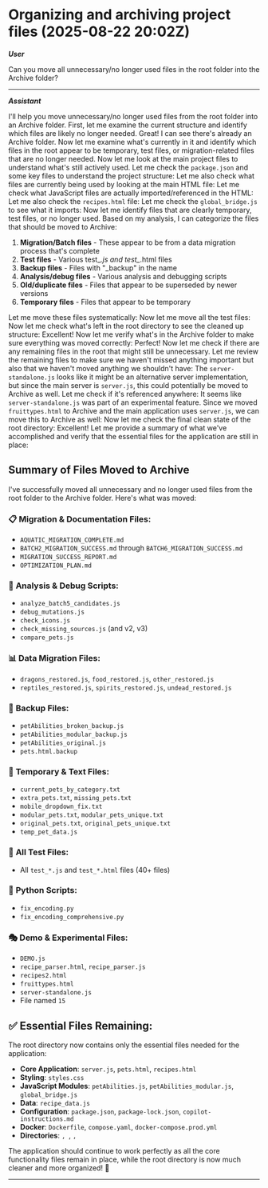 <!-- Generated by SpecStory -->

# Organizing and archiving project files (2025-08-22 20:02Z)

_**User**_

Can you move all unnecessary/no longer used files in the root folder into the Archive folder?

---

_**Assistant**_

I'll help you move unnecessary/no longer used files from the root folder into an Archive folder. First, let me examine the current structure and identify which files are likely no longer needed. Great! I can see there's already an Archive folder. Now let me examine what's currently in it and identify which files in the root appear to be temporary, test files, or migration-related files that are no longer needed. Now let me look at the main project files to understand what's still actively used. Let me check the `package.json` and some key files to understand the project structure: Let me also check what files are currently being used by looking at the main HTML file: Let me check what JavaScript files are actually imported/referenced in the HTML: Let me also check the `recipes.html` file: Let me check the `global_bridge.js` to see what it imports: Now let me identify files that are clearly temporary, test files, or no longer used. Based on my analysis, I can categorize the files that should be moved to Archive:

1. **Migration/Batch files** - These appear to be from a data migration process that's complete
2. **Test files** - Various test_*.js and test_*.html files
3. **Backup files** - Files with "_backup" in the name
4. **Analysis/debug files** - Various analysis and debugging scripts
5. **Old/duplicate files** - Files that appear to be superseded by newer versions
6. **Temporary files** - Files that appear to be temporary

Let me move these files systematically: Now let me move all the test files: Now let me check what's left in the root directory to see the cleaned up structure: Excellent! Now let me verify what's in the Archive folder to make sure everything was moved correctly: Perfect! Now let me check if there are any remaining files in the root that might still be unnecessary. Let me review the remaining files to make sure we haven't missed anything important but also that we haven't moved anything we shouldn't have: The `server-standalone.js` looks like it might be an alternative server implementation, but since the main server is `server.js`, this could potentially be moved to Archive as well. Let me check if it's referenced anywhere: It seems like `server-standalone.js` was part of an experimental feature. Since we moved `fruittypes.html` to Archive and the main application uses `server.js`, we can move this to Archive as well: Now let me check the final clean state of the root directory: Excellent! Let me provide a summary of what we've accomplished and verify that the essential files for the application are still in place:

## Summary of Files Moved to Archive

I've successfully moved all unnecessary and no longer used files from the root folder to the Archive folder. Here's what was moved:

### 📋 **Migration & Documentation Files:**
- `AQUATIC_MIGRATION_COMPLETE.md`
- `BATCH2_MIGRATION_SUCCESS.md` through `BATCH6_MIGRATION_SUCCESS.md`
- `MIGRATION_SUCCESS_REPORT.md`
- `OPTIMIZATION_PLAN.md`

### 🔧 **Analysis & Debug Scripts:**
- `analyze_batch5_candidates.js`
- `debug_mutations.js`
- `check_icons.js`
- `check_missing_sources.js` (and v2, v3)
- `compare_pets.js`

### 📊 **Data Migration Files:**
- `dragons_restored.js`, `food_restored.js`, `other_restored.js`
- `reptiles_restored.js`, `spirits_restored.js`, `undead_restored.js`

### 💾 **Backup Files:**
- `petAbilities_broken_backup.js`
- `petAbilities_modular_backup.js`
- `petAbilities_original.js`
- `pets.html.backup`

### 📝 **Temporary & Text Files:**
- `current_pets_by_category.txt`
- `extra_pets.txt`, `missing_pets.txt`
- `mobile_dropdown_fix.txt`
- `modular_pets.txt`, `modular_pets_unique.txt`
- `original_pets.txt`, `original_pets_unique.txt`
- `temp_pet_data.js`

### 🧪 **All Test Files:**
- All `test_*.js` and `test_*.html` files (40+ files)

### 🐍 **Python Scripts:**
- `fix_encoding.py`
- `fix_encoding_comprehensive.py`

### 🎭 **Demo & Experimental Files:**
- `DEMO.js`
- `recipe_parser.html`, `recipe_parser.js`
- `recipes2.html`
- `fruittypes.html`
- `server-standalone.js`
- File named `15`

## ✅ **Essential Files Remaining:**

The root directory now contains only the essential files needed for the application:

- **Core Application**: `server.js`, `pets.html`, `recipes.html`
- **Styling**: `styles.css`
- **JavaScript Modules**: `petAbilities.js`, `petAbilities_modular.js`, `global_bridge.js`
- **Data**: `recipe_data.js`
- **Configuration**: `package.json`, `package-lock.json`, `copilot-instructions.md`
- **Docker**: `Dockerfile`, `compose.yaml`, `docker-compose.prod.yml`
- **Directories**: ``, ``, ``, ``

The application should continue to work perfectly as all the core functionality files remain in place, while the root directory is now much cleaner and more organized! 🎉

---


